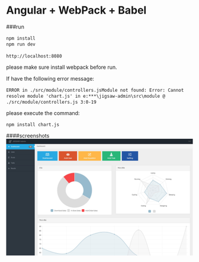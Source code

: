 # Angular + WebPack + Babel

###run
```
npm install
npm run dev

http://localhost:8080
```
please make sure install webpack before run.


If have the following error message:
```
ERROR in ./src/module/controllers.jsModule not found: Error: Cannot resolve module 'chart.js' in e:***\jigsaw-admin\src\module @ ./src/module/controllers.js 3:0-19
```
please execute the command:
```
npm install chart.js
```
####screenshots
![](screenshots.png)
